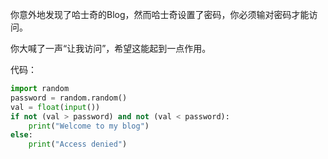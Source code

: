 你意外地发现了哈士奇的Blog，然而哈士奇设置了密码，你必须输对密码才能访问。

你大喊了一声“让我访问”，希望这能起到一点作用。

代码：

```python
import random
password = random.random()
val = float(input())
if not (val > password) and not (val < password):
    print("Welcome to my blog")
else:
    print("Access denied")
```